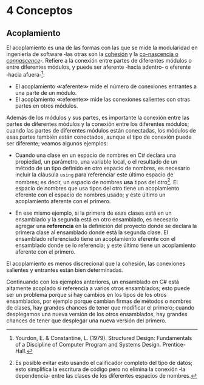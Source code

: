 # 4 Conceptos

## Acoplamiento

El acoplamiento es una de las formas con las que se mide la modularidad en
ingeniería de software ‑las otras son la [cohesión](./4_Cohesion.md) y la
[co-nascencia o *connascence*](./4_Connascence.md)‑. Refiere a la conexión
entre partes de diferentes módulos o entre diferentes módulos, y puede ser
aferente ‑hacia adentro‑ o eferente ‑hacia afuera‑[^1]:

* El acoplamiento ≪aferente≫  mide el número de conexiones entrantes a una parte
  de un módulo.
* El acoplamiento ≪eferente≫ mide las conexiones salientes con otras partes en
  otros módulos.

Además de los módulos y sus partes, es importante la conexión entre las partes de
diferentes módulos y la conexión entre los diferentes módulos; cuando las partes
de diferentes módulos están conectadas, los módulos de esas partes también están
conectados, aunque el tipo de conexión puede ser diferente; veamos algunos
ejemplos:

* Cuando una clase en un espacio de nombres en C# declara una propiedad, un
  parámetro, una variable local, o el resultado de un método de un tipo definido
  en otro espacio de nombres, es necesario incluir la cláusula `using` para
  referenciar este último espacio de nombres; es decir, un espacio de nombres
  **usa** tipos del otro[^2]. El espacio de nombres que usa tipos del otro tiene
  un acoplamiento eferente con el espacio de nombres usado; y éste último un
  acoplamiento aferente con el primero.

* En ese mismo ejemplo, si la primera de esas clases está en un ensamblado y la
  segunda está en otro ensamblado, es necesario agregar una **referencia** en la
  definición del proyecto donde se declara la primera clase al ensamblado donde
  está la segunda clase. El ensamblado referenciado tiene un acoplamiento
  eferente con el ensamblado donde se lo referencia; y este último tiene un
  acoplamiento aferente con el primero.

El acoplamiento es menos discrecional que la cohesión, las conexiones salientes
y entrantes están bien determinadas.

Continuando con los ejemplos anteriores, un ensamblado en C# está altamente
acoplado si referencia a varios otros ensamblados; esto puede ser un problema
porque si hay cambios en los tipos de los otros ensamblados, por ejemplo porque
cambian firmas de métodos o nombres de clases, hay grandes chances de tener que
modificar el primero; cuando desplegamos una nueva versión de los otros
ensamblados, hay grandes chances de tener que desplegar una nueva versión del
primero.

[^1]: Yourdon, E. & Constantine, L. (1979). Structured Design: Fundamentals of a
    Discipline of Computer Program and Systems Design. Prentice-Hall.
[^2]: Es posible evitar esto usando el calificador completo del tipo de datos;
    esto simplifica la escritura de código pero no elimina la conexión ‑la
    dependencia‑ entre las clases de los diferentes espacios de nombres.
